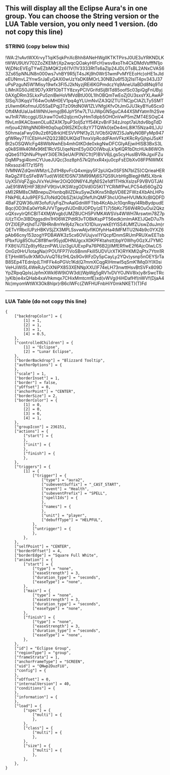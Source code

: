 ## This will display all the Eclipse Aura's in one group. You can choose the String version or the LUA Table version, you only need 1 version. (do not copy this line)
### STRING (copy below this)

!WA:2!vAvtWXXrvyT1qiK5qkPnXcBhh8ANeHWglIKTKTPirsJ0UE3uYRKNDLKtWWU9UtV702ZoZKEMr)Xp2wqcQOakyHIFcH)wsv8xoTh4CkDMdVsfffN1joWjDNcEVEgTYwEZbMQK2z6(1V(1V3333RtTs6aZlp24JDL0TsBL2ANxCVAS63Zs65pNNJN8n000ws7vhBY9R5jT4sJKj9h0WrS1wmPvMYEEoHc)oHE1xJldeEUNmvL2YnwSrJaEyQAXl0wUzYaDK8MOrL30NB2u6f53j2IsIT4pv343J37uPsPzguN5W1Misy19wfx3FI5J2kNyzjREi6KGPmdczYq9AneUIaBDd8Nq9TdLIMnXG50JitE9D7yXRf1ObTTY8zxyPClVGrifdSijBITd85oofSc03piQgFnUByj0AXgDRm3SLkxPu5znlBeHoVMVdBtU00L1IhOBQmTwEoZj0U3sxsYXLAwAPSlSq7i3KqqVT64wOoMH0EV1pq4gYLUmNvIZA3QlZTUTNCjpCIAZLTy5SMTzUIwm6KofmuUD5SaEPqj3TzO9tdN0W1ZLVNfg)KfvOtJmGJU3kyBYu6Scx0Oft4MdUaUa4IWNhUemg(B6JpY5fw7LTUJWpGN5guCA44XSMYatm1h2SvewJ1nR7WccggUSUrawTOx62qIjcmOyHmTdIpb5OHOnVwP5mZMT4ESOqC4f9vLm9KACbxenOLu8ZA1K7puP3oIj5zYf54KzvBriF34zJropt7aUtdv6bgTdDmfjou42WtgNN0RHt0q0upD9lSZKDc8zY7TQWk0(eDe4mL8IK15Nza4tL)JU50hma(aFwy09u2z6fQ8rk)HESVVPNf3y2LlVOb5IQWZ)SJaNyN0BFyMp947gfWRey7T(CEbHvHZQ323BDUKQidThnxVpRcddFAmVFkzKRcRyGjhpiJ5sKfBt2sOSQWlcFg48WlbNwhEb4mhGtKDde0xkgNwDFCGIyAEjwiHISB3BxS3Lq0k8SWk40Mx96tE1RcVSU)qeNznE5y0iDO(WbujLk1pKQR1bDtcHUk86WOhqQbeS11QhNuPhyeY3i0E7ASeUA(P)N)C1t(P)BVV6jLgs5cyHusIBVRkJgxiFZuDqMIPsgi4lomCYUueJUQc(3oz8ph57kQ)fxxR4xju0cpFsEDbXv08FPNWMXhRxsozi4IT7z15Ff)(VMNWZdQmiWMzrLZd1H8pvFcQ4xmjpy5F2pUiQx0SFSN7bIZ5)CQrieaHERRaQgZIFEqSFeBWTud(W(6EfDSN73lM99Mj6S7QS9UrbHIgBIegjHM5LXbnkUyXS(VqFZgjoJVxYeUHer2OiQ00N6Y4JfgN)S2e1df1THtkXslzsF9VBVGTJAIJaE918WEHtF3B)hFV9t)ivUKSWzgODVdI)G5KITYCRiMfPwLPC54d56OgZQsM)2RM8sCMBnepuZHxnbq8iIZDkuSywZklKnx5hBpVD8E2FWz4XbAhLHPoFNkP6L4Ju9PEFSJ7oNdQObSZ)kUqDfefUhQMF3hcUGheHVUMkXcBIQDFD4BaFZQW36uW3ofufUyFqZhvAalGdnWFTbb4KcAbJc10qnRqyl4RbBydpudEBqc(OD3hEa0eYbRJVVTgeydVJDnBUOPDy(zET)7)5bKc7S6W4ROuOui2QkzoQXsvyIrQfiCBIT4XMjWvgb(UMZBUCH5PVMKAWSVs4WWH7Arswtm78Z7piU(zTiOn3IBDtggsdIni1H06WZPdtR3vTOBkKspPT56edk)mImAKE)JQeD7u7h0YZl0EjPxtjhdTJ7BHRn8mYe9j4z7kcx1O1DluxywkEtYlSS4UMfZUswZduJm)rQETvYRbclUPzHBKVSjZX3MPLSsvwAtjvfIKOfyhHa4tMFMTU2N4b9c0YXZ6pAb66cny153zogYPDBAWK3z5cx6OVUujvxl1YQcpfDnmSRUmPRUXwEETsbtPbxfUg85OluC8lf8fwr95yjdDHNUgcxX0KPFKtahstt)bpY0Why0GzXJ7YMCFX8t)VJ1)Zp9)yf6zznPWLUzi3gUUExpPa76P6B2j)IMfERflwE2f6AjcOlwLC5OnGz0HrU1otagNa(rPOU1FP7)VoSBnmFkilI5UDVUrXTK)RYKMI2qPtx7Ytm1RETjHmW5u9rXMOuVuQT6z1HLQs9Gv9IFzDy5pCayLy2YQv)ysnp5nOEYSrTaB8SEp4TEdnIp(LTHFFk4oPGVc1Kd(Q7mmXCqgR)HmwI5qSmK1Mq0iYlX0siVeHJiWi5L4WeRJyCiXNiPX853XENNpXXU)F74eLH73nwttHsvBtSVFx809DYpZRpqQpIs(JpfmXWkI6W9iOW3d((WpWg5gRV1vDVYOJNV8Ix)y8rSwcTRc)yKlb)e4xQHab4xaVhkmqx7CHixMmtcmfE)xd(vWVg(HiHDafHf(nWVf(DjaA4Nc)myomWtWX3Ok8hIpr)rB6clWFc(ZWFHUFnbHiY0mkNKET)(T)Fd

---
### LUA Table (do not copy this line)

```
{
    ["backdropColor"] = {
        [1] = 1,
        [2] = 1,
        [3] = 1,
        [4] = 0.5,
    },
    ["controlledChildren"] = {
        [1] = "Eclipse",
        [2] = "Lunar Eclipse",
    },
    ["borderBackdrop"] = "Blizzard Tooltip",
    ["authorOptions"] = {
    },
    ["scale"] = 1,
    ["borderInset"] = 1,
    ["border"] = false,
    ["yOffset"] = 0,
    ["anchorPoint"] = "CENTER",
    ["borderSize"] = 2,
    ["borderColor"] = {
        [1] = 0,
        [2] = 0,
        [3] = 0,
        [4] = 1,
    },
    ["groupIcon"] = 236151,
    ["actions"] = {
        ["start"] = {
        },
        ["init"] = {
        },
        ["finish"] = {
        },
    },
    ["triggers"] = {
        [1] = {
            ["trigger"] = {
                ["type"] = "aura2",
                ["subeventSuffix"] = "_CAST_START",
                ["event"] = "Health",
                ["subeventPrefix"] = "SPELL",
                ["spellIds"] = {
                },
                ["names"] = {
                },
                ["unit"] = "player",
                ["debuffType"] = "HELPFUL",
            },
            ["untrigger"] = {
            },
        },
    },
    ["selfPoint"] = "CENTER",
    ["borderOffset"] = 4,
    ["borderEdge"] = "Square Full White",
    ["animation"] = {
        ["start"] = {
            ["type"] = "none",
            ["easeStrength"] = 3,
            ["duration_type"] = "seconds",
            ["easeType"] = "none",
        },
        ["main"] = {
            ["type"] = "none",
            ["easeStrength"] = 3,
            ["duration_type"] = "seconds",
            ["easeType"] = "none",
        },
        ["finish"] = {
            ["type"] = "none",
            ["easeStrength"] = 3,
            ["duration_type"] = "seconds",
            ["easeType"] = "none",
        },
    },
    ["id"] = "Eclipse Group",
    ["regionType"] = "group",
    ["frameStrata"] = 1,
    ["anchorFrameType"] = "SCREEN",
    ["uid"] = "QNwp2DuzFiU",
    ["config"] = {
    },
    ["xOffset"] = 0,
    ["internalVersion"] = 40,
    ["conditions"] = {
    },
    ["information"] = {
    },
    ["load"] = {
        ["spec"] = {
            ["multi"] = {
            },
        },
        ["class"] = {
            ["multi"] = {
            },
        },
        ["size"] = {
            ["multi"] = {
            },
        },
    },
}
```

